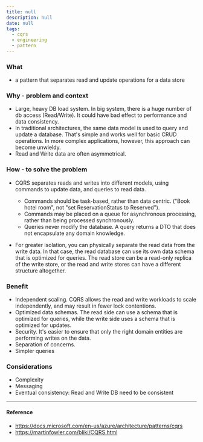 ```yaml
---
title: null
description: null
date: null
tags:
  - cqrs
  - engineering
  - pattern
---
```


### What

- a pattern that separates read and update operations for a data store

### Why - problem and context

- Large, heavy DB load system. In big system, there is a huge number of db access (Read/Write). It could have bad effect to performance and data consistency.
- In traditional architectures, the same data model is used to query and update a database. That's simple and works well for basic CRUD operations. In more complex applications, however, this approach can become unwieldy.
- Read and Write data are often asymmetrical.

### How - to solve the problem

- CQRS separates reads and writes into different models, using commands to update data, and queries to read data.

  - Commands should be task-based, rather than data centric. ("Book hotel room", not "set ReservationStatus to Reserved").
  - Commands may be placed on a queue for asynchronous processing, rather than being processed synchronously.
  - Queries never modify the database. A query returns a DTO that does not encapsulate any domain knowledge.

- For greater isolation, you can physically separate the read data from the write data. In that case, the read database can use its own data schema that is optimized for queries. The read store can be a read-only replica of the write store, or the read and write stores can have a different structure altogether.

### Benefit

- Independent scaling. CQRS allows the read and write workloads to scale independently, and may result in fewer lock contentions.
- Optimized data schemas. The read side can use a schema that is optimized for queries, while the write side uses a schema that is optimized for updates.
- Security. It's easier to ensure that only the right domain entities are performing writes on the data.
- Separation of concerns.
- Simpler queries

### Considerations

- Complexity
- Messaging
- Eventual consistency: Read and Write DB need to be consistent

---

#### Reference

- https://docs.microsoft.com/en-us/azure/architecture/patterns/cqrs
- https://martinfowler.com/bliki/CQRS.html
